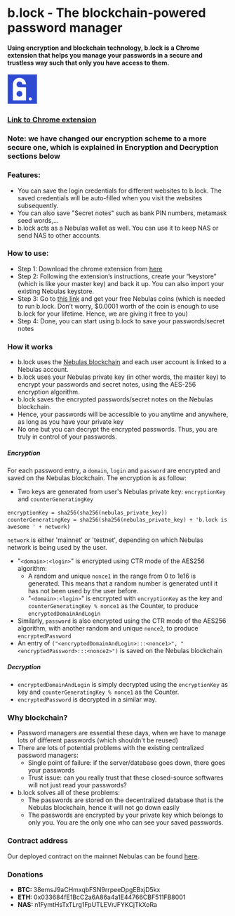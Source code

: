 # b.lock - The blockchain-powered password manager
#### Using encryption and blockchain technology, b.lock is a Chrome extension that helps you manage your passwords in a secure and trustless way such that only you have access to them.

![alt text](./images/block_logo-16px.png "B.Lock Password Manager")

### [Link to Chrome extension](https://chrome.google.com/webstore/detail/block-password-manager/hjbpkcanpblbdfeoogkbpkbjmacakmjn)

### Note: we have changed our encryption scheme to a more secure one, which is explained in Encryption and Decryption sections below

### Features:
- You can save the login credentials for different websites to b.lock. The saved credentials will be auto-filled when you visit the websites subsequently.
- You can also save "Secret notes" such as bank PIN numbers, metamask seed words,...
- b.lock acts as a Nebulas wallet as well. You can use it to keep NAS or send NAS to other accounts.

### How to use:
* Step 1: Download the chrome extension from [here](https://chrome.google.com/webstore/detail/block-password-manager/hjbpkcanpblbdfeoogkbpkbjmacakmjn)
* Step 2: Following the extension’s instructions, create your “keystore” (which is like your master key) and back it up. You can also import your existing Nebulas keystore.
* Step 3: Go to [this link](https://blockproject.io/faucet) and get your free Nebulas coins (which is needed to run b.lock. Don’t worry, $0.0001 worth of the coin is enough to use b.lock for your lifetime. Hence, we are giving it free to you)
* Step 4: Done, you can start using b.lock to save your passwords/secret notes


### How it works
* b.lock uses the [Nebulas blockchain](https://nebulas.io) and each user account is linked to a Nebulas account.
* b.lock uses your Nebulas private key (in other words, the master key) to encrypt your passwords and secret notes, using the AES-256 encryption algorithm.
* b.lock saves the encrypted passwords/secret notes on the Nebulas blockchain.
* Hence, your passwords will be accessible to you anytime and anywhere, as long as you have your private key
* No one but you can decrypt the encrypted passwords. Thus, you are truly in control of your passwords.

##### Encryption
For each password entry, a `domain`, `login` and `password` are encrypted and saved on the Nebulas blockchain. The encryption is as follow:
* Two keys are generated from user's Nebulas private key: `encryptionKey` and `counterGeneratingKey`
```
encryptionKey = sha256(sha256(nebulas_private_key))
counterGeneratingKey = sha256(sha256(nebulas_private_key) + 'b.lock is awesome ' + network)
```
`network` is either 'mainnet' or 'testnet', depending on which Nebulas network is being used by the user.
* "`<domain>:<login>`" is encrypted using CTR mode of the AES256 algorithm:
  * A random and unique `nonce1` in the range from 0 to 1e16 is generated. This means that a random number is generated until it has not been used by the user before.
  * "`<domain>:<login>`" is encrypted with `encryptionKey` as the key and `counterGeneratingKey % nonce1` as the Counter, to produce `encryptedDomainAndLogin`
* Similarly, `password` is also encrypted using the CTR mode of the AES256 algorithm, with another random and unique `nonce2`, to produce `encryptedPassword`
* An entry of `("<encryptedDomainAndLogin>:::<nonce1>", "<encryptedPassword>:::<nonce2>")` is saved on the Nebulas blockchain

##### Decryption
* `encryptedDomainAndLogin` is simply decrypted using the `encryptionKey` as key and `counterGeneratingKey % nonce1` as the Counter.
* `encryptedPassword` is decrypted in a similar way.


### Why blockchain?
* Password managers are essential these days, when we have to manage lots of different passwords (which shouldn't be reused)
* There are lots of potential problems with the existing centralized password managers:
  * Single point of failure: if the server/database goes down, there goes your passwords
  * Trust issue: can you really trust that these closed-source softwares will not just read your passwords?
* b.lock solves all of these problems:
  * The passwords are stored on the decentralized database that is the Nebulas blockchain, hence it will not go down easily
  * The passwords are encrypted by your private key which belongs to only you. You are the only one who can see your saved passwords.

### Contract address
Our deployed contract on the mainnet Nebulas can be found [here](https://explorer.nebulas.io/#/address/n1qmQeLTUU6fPJMs1uwTadQZfgwfUAKEUJw).

### Donations
* <strong>BTC: </strong>38emsJ9aCHmxqbFSN9rrpeeDpgEBxjD5kx
* <strong>ETH: </strong>0x033684fE1BcC2a6A86a4a1E44766CBF511FB8001
* <strong>NAS: </strong>n1FymtHsTxTLrg1FpUTLEVrJFYKCjTkXoRa
